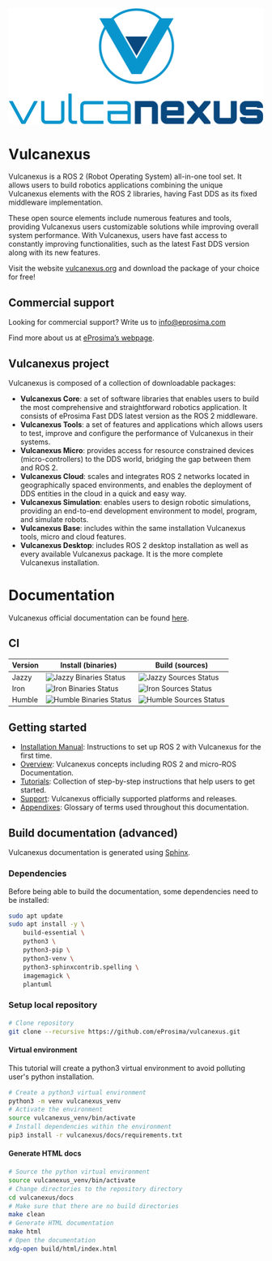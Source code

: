 <p align="center"><a href="https://vulcanexus.org/" target="_blank" rel="noopener noreferrer"><img src="resources/images/vulcanexus_banner.png"></a></p>

# Vulcanexus

Vulcanexus is a ROS 2 (Robot Operating System) all-in-one tool set. It allows users to build robotics applications combining the unique Vulcanexus elements with the ROS 2 libraries, having Fast DDS as its fixed middleware implementation.

These open source elements include numerous features and tools, providing Vulcanexus users customizable solutions while improving overall system performance. With Vulcanexus, users have fast access to constantly improving functionalities, such as the latest Fast DDS version along with its new features.

Visit the website [vulcanexus.org](https://vulcanexus.org/) and download the package of your choice for free!

## Commercial support

Looking for commercial support? Write us to info@eprosima.com

Find more about us at [eProsima’s webpage](https://eprosima.com/).

## Vulcanexus project

Vulcanexus is composed of a collection of downloadable packages:

*   **Vulcanexus Core**: a set of software libraries that enables users to build the most comprehensive and straightforward robotics application.
    It consists of eProsima Fast DDS latest version as the ROS 2 middleware.
*   **Vulcanexus Tools**: a set of features and applications which allows users to test, improve and configure the performance of Vulcanexus in their systems.
*   **Vulcanexus Micro**: provides access for resource constrained devices (micro-controllers) to the DDS world, bridging the gap between them and ROS 2.
*   **Vulcanexus Cloud**: scales and integrates ROS 2 networks located in geographically spaced environments, and enables the deployment of DDS entities in the cloud in a quick and easy way.
*   **Vulcanexus Simulation**: enables users to design robotic simulations, providing an end-to-end development environment to model, program, and simulate robots.
*   **Vulcanexus Base**: includes within the same installation Vulcanexus tools, micro and cloud features.
*   **Vulcanexus Desktop**: includes ROS 2 desktop installation as well as every available Vulcanexus package.
    It is the more complete Vulcanexus installation.

# Documentation

Vulcanexus official documentation can be found [here](https://docs.vulcanexus.org/en/latest/).

## CI

| Version | Install (binaries) | Build (sources) |
| - | - | - |
| Jazzy | ![Jazzy Binaries Status](https://img.shields.io/github/actions/workflow/status/eProsima/vulcanexus/jazzy_binaries_ubuntu.yaml?logo=github&logoSize=auto) | ![Jazzy Sources Status](https://img.shields.io/github/actions/workflow/status/eProsima/vulcanexus/jazzy_sources_ubuntu.yaml?logo=github&logoSize=auto)
| Iron | ![Iron Binaries Status](https://img.shields.io/github/actions/workflow/status/eProsima/vulcanexus/iron_binaries_ubuntu.yaml?logo=github&logoSize=auto) | ![Iron Sources Status](https://img.shields.io/github/actions/workflow/status/eProsima/vulcanexus/iron_sources_ubuntu.yaml?logo=github&logoSize=auto)
| Humble | ![Humble Binaries Status](https://img.shields.io/github/actions/workflow/status/eProsima/vulcanexus/humble_binaries_ubuntu.yaml?logo=github&logoSize=auto) | ![Humble Sources Status](https://img.shields.io/github/actions/workflow/status/eProsima/vulcanexus/humble_sources_ubuntu.yaml?logo=github&logoSize=auto)

## Getting started

*   [Installation Manual](https://docs.vulcanexus.org/en/latest/rst/installation/linux_binary_installation.html): Instructions to set up ROS 2 with Vulcanexus for the first time.
*   [Overview](https://docs.vulcanexus.org/en/latest/rst/introduction/introduction.html): Vulcanexus concepts including ROS 2 and micro-ROS Documentation.
*   [Tutorials](https://docs.vulcanexus.org/en/latest/rst/tutorials/core/ros2_tutorials.html): Collection of step-by-step instructions that help users to get started.
*   [Support](https://docs.vulcanexus.org/en/latest/rst/platforms/platforms.html): Vulcanexus officially supported platforms and releases.
*   [Appendixes](https://docs.vulcanexus.org/en/latest/rst/appendixes/glossary.html): Glossary of terms used throughout this documentation.


## Build documentation (advanced)

Vulcanexus documentation is generated using [Sphinx](https://www.sphinx-doc.org).

### Dependencies

Before being able to build the documentation, some dependencies need to be installed:

```bash
sudo apt update
sudo apt install -y \
    build-essential \
    python3 \
    python3-pip \
    python3-venv \
    python3-sphinxcontrib.spelling \
    imagemagick \
    plantuml
```

### Setup local repository

```bash
# Clone repository
git clone --recursive https://github.com/eProsima/vulcanexus.git
```

#### Virtual environment

This tutorial will create a python3 virtual environment to avoid polluting user's python installation.

```bash
# Create a python3 virtual environment
python3 -m venv vulcanexus_venv
# Activate the environment
source vulcanexus_venv/bin/activate
# Install dependencies within the environment
pip3 install -r vulcanexus/docs/requirements.txt
```

#### Generate HTML docs

```bash
# Source the python virtual environment
source vulcanexus_venv/bin/activate
# Change directories to the repository directory
cd vulcanexus/docs
# Make sure that there are no build directories
make clean
# Generate HTML documentation
make html
# Open the documentation
xdg-open build/html/index.html
```
